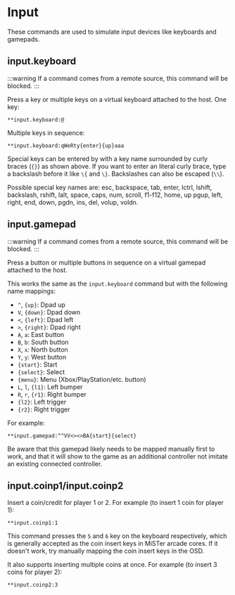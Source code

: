 # Input

These commands are used to simulate input devices like keyboards and gamepads.

## input.keyboard

:::warning
If a command comes from a remote source, this command will be blocked.
:::

Press a key or multiple keys on a virtual keyboard attached to the host. One key:

```
**input.keyboard:@
```

Multiple keys in sequence:

```
**input.keyboard:qWeRty{enter}{up}aaa
```

Special keys can be entered by with a key name surrounded by curly braces (`{}`) as shown above. If you want to enter an literal curly brace, type a backslash before it like `\{` and `\}`. Backslashes can also be escaped (`\\`).

Possible special key names are: esc, backspace, tab, enter, lctrl, lshift, backslash, rshift, lalt, space, caps, num, scroll, f1-f12, home, up pgup, left, right, end, down, pgdn, ins, del, volup, voldn.

## input.gamepad

:::warning
If a command comes from a remote source, this command will be blocked.
:::

Press a button or multiple buttons in sequence on a virtual gamepad attached to the host.

This works the same as the `input.keyboard` command but with the following name mappings:

- `^`, `{up}`: Dpad up
- `V`, `{down}`: Dpad down
- `<`, `{left}`: Dpad left
- `>`, `{right}`: Dpad right
- `A`, `a`: East button
- `B`, `b`: South button
- `X`, `x`: North button
- `Y`, `y`: West button
- `{start}`: Start
- `{select}`: Select
- `{menu}`: Menu (Xbox/PlayStation/etc. button)
- `L`, `l`, `{l1}`: Left bumper
- `R`, `r`, `{r1}`: Right bumper
- `{l2}`: Left trigger
- `{r2}`: Right trigger

For example:

```
**input.gamepad:^^VV<><>BA{start}{select}
```

Be aware that this gamepad likely needs to be mapped manually first to work, and that it will show to the game as an additional controller not imitate an existing connected controller.

## input.coinp1/input.coinp2

Insert a coin/credit for player 1 or 2. For example (to insert 1 coin for player 1):

```
**input.coinp1:1
```

This command presses the `5` and `6` key on the keyboard respectively, which is generally accepted as the coin insert keys in MiSTer arcade cores. If it doesn't work, try manually mapping the coin insert keys in the OSD.

It also supports inserting multiple coins at once. For example (to insert 3 coins for player 2):

```
**input.coinp2:3
```
